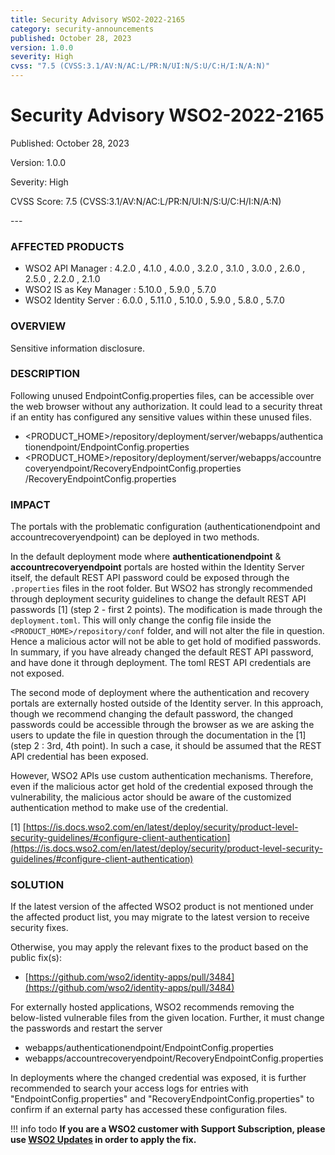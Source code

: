 ```yaml
---
title: Security Advisory WSO2-2022-2165
category: security-announcements
published: October 28, 2023
version: 1.0.0
severity: High
cvss: "7.5 (CVSS:3.1/AV:N/AC:L/PR:N/UI:N/S:U/C:H/I:N/A:N)"
---
```


# Security Advisory WSO2-2022-2165

<p class="doc-info">Published: October 28, 2023</p>
<p class="doc-info">Version: 1.0.0</p>
<p class="doc-info">Severity: High</p>
<p class="doc-info">CVSS Score: 7.5 (CVSS:3.1/AV:N/AC:L/PR:N/UI:N/S:U/C:H/I:N/A:N)</p>
---

### AFFECTED PRODUCTS
* WSO2 API Manager : 4.2.0 , 4.1.0 , 4.0.0 , 3.2.0 , 3.1.0 , 3.0.0 , 2.6.0 , 2.5.0 , 2.2.0 , 2.1.0
* WSO2 IS as Key Manager : 5.10.0 , 5.9.0 , 5.7.0
* WSO2 Identity Server : 6.0.0 , 5.11.0 , 5.10.0 , 5.9.0 , 5.8.0 , 5.7.0


### OVERVIEW
Sensitive information disclosure.

### DESCRIPTION
Following unused EndpointConfig.properties files, can be accessible over the web browser without any authorization. It could lead to a security threat if an entity has configured any sensitive values within these unused files.

- <PRODUCT_HOME\>/repository/deployment/server/webapps/authenticationendpoint/EndpointConfig.properties
- <PRODUCT_HOME\>/repository/deployment/server/webapps/accountrecoveryendpoint/RecoveryEndpointConfig.properties
  /RecoveryEndpointConfig.properties


### IMPACT
The portals with the problematic configuration (authenticationendpoint and accountrecoveryendpoint) can be deployed in two methods.

In the default deployment mode where **authenticationendpoint** & **accountrecoveryendpoint** portals are hosted within the Identity Server itself, the default REST API password could be exposed through the `.properties` files in the root folder. But WSO2 has strongly recommended through deployment security guidelines to change the default REST API passwords [1] (step 2 - first 2 points). The modification is made through the `deployment.toml`. This will only change the config file inside the `<PRODUCT_HOME>/repository/conf` folder, and will not alter the file in question. Hence a malicious actor will not be able to get hold of modified passwords. In summary, if you have already changed the default REST API password, and have done it through deployment. The toml REST API credentials are not exposed.

The second mode of deployment where the authentication and recovery portals are externally hosted outside of the Identity server. In this approach, though we recommend changing the default password, the changed passwords could be accessible through the browser as we are asking the users to update the file in question through the documentation in the [1] (step 2 : 3rd, 4th point). In such a case, it should be assumed that the REST API credential has been exposed.

However, WSO2 APIs use custom authentication mechanisms. Therefore, even if the malicious actor get hold of the credential exposed through the vulnerability, the malicious actor should be aware of the customized authentication method to make use of the credential.

[1] [https://is.docs.wso2.com/en/latest/deploy/security/product-level-security-guidelines/#configure-client-authentication](https://is.docs.wso2.com/en/latest/deploy/security/product-level-security-guidelines/#configure-client-authentication)


### SOLUTION
If the latest version of the affected WSO2 product is not mentioned under the affected product list, you may migrate to the latest version to receive security fixes.

Otherwise, you may apply the relevant fixes to the product based on the public fix(s):

* [https://github.com/wso2/identity-apps/pull/3484](https://github.com/wso2/identity-apps/pull/3484)

For externally hosted applications, WSO2 recommends removing the below-listed vulnerable files from the given location. Further, it must change the passwords and restart the server

- webapps/authenticationendpoint/EndpointConfig.properties
- webapps/accountrecoveryendpoint/RecoveryEndpointConfig.properties
  
In deployments where the changed credential was exposed, it is further recommended to search your access logs for entries with "EndpointConfig.properties" and "RecoveryEndpointConfig.properties" to confirm if an external party has accessed these configuration files.

!!! info todo
    **If you are a WSO2 customer with Support Subscription, please use [WSO2 Updates](https://wso2.com/updates/) in order to apply the fix.**